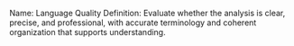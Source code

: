 Name: Language Quality
Definition: Evaluate whether the analysis is clear, precise, and professional, with accurate terminology and coherent organization that supports understanding.